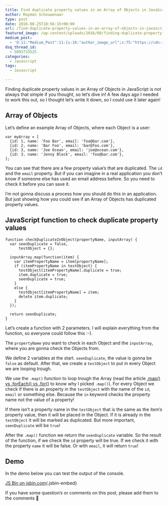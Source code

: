 ```yaml
---
title: Find duplicate property values in an Array of Objects in JavaScript
author: Raymon Schouwenaar
type: post
date: 2016-08-25T10:56:15+00:00
url: /find-duplicate-property-values-in-an-array-of-objects-in-javascript/
featured_image: /wp-content/uploads/2016/08/finding-duplicate-property-values-in-an-array-of-objects-in-javascript-1200x750.jpg
medium_post:
  - 'O:11:"Medium_Post":11:{s:16:"author_image_url";s:75:"https://cdn-images-1.medium.com/fit/c/200/200/1*W5ssxLrDoscNIwTcu_fDEA.jpeg";s:10:"author_url";s:33:"https://medium.com/@rsschouwenaar";s:11:"byline_name";N;s:12:"byline_email";N;s:10:"cross_link";s:3:"yes";s:2:"id";s:12:"d4bab4fa613e";s:21:"follower_notification";s:3:"yes";s:7:"license";s:19:"all-rights-reserved";s:14:"publication_id";s:2:"-1";s:6:"status";s:6:"public";s:3:"url";s:114:"https://medium.com/@rsschouwenaar/find-duplicate-property-values-in-an-array-of-objects-in-javascript-d4bab4fa613e";}'
dsq_thread_id:
  - 5093733525
categories:
  - Javascript
tags:
  - Javascript

---
```

Finding duplicate property values in an Array of Objects in JavaScript is not always that simple if you thought, so let&#8217;s dive in! A few days ago I needed to work this out, so I thought let&#8217;s write it down, so I could use it later again!

## Array of Objects

Let&#8217;s define an example Array of Objects, where each Object is a user:

    var myArray = [
      {id: 1, name: 'Foo Bar', email: 'foo@bar.com'},
      {id: 2, name: 'Bar Foo', email: 'bar@foo.com'},
      {id: 3, name: 'Joe Ocean', email: 'joe@ocean.com'},
      {id: 3, name: 'Jenny Block', email: 'foo@bar.com'},
    ];
    

You can see that there are a few property value&#8217;s that are duplicated. The `id` and the `email` property. But if you can imagine in a real application you don&#8217;t know if someone else has used an email address before. So you need to check it before you can save it.

I&#8217;m not gonna discuss a process how you should do this in an application. But just showing how you could see if an Array of Objects has duplicated property values.

## JavaScript function to check duplicate property values

    function checkDuplicateInObject(propertyName, inputArray) {
      var seenDuplicate = false,
          testObject = {};
    
      inputArray.map(function(item) {
        var itemPropertyName = item[propertyName];    
        if (itemPropertyName in testObject) {
          testObject[itemPropertyName].duplicate = true;
          item.duplicate = true;
          seenDuplicate = true;
        }
        else {
          testObject[itemPropertyName] = item;
          delete item.duplicate;
        }
      });
    
      return seenDuplicate;
    }
    

Let&#8217;s create a function with 2 parameters. I will explain everything from the function, so everyone could follow this :-).

The `propertyName` you want to check in each Object and the `inputArray`, where you are gonna check the Objects from.

We define 2 variables at the start. `seenDuplicate`, the value is gonna be `false` as default. After that, we create a `testObject` to put in every Object we are looping trough.

We use the `.map()` function to loop trough the Array (read the article [.map() vs .forEach() vs .for()][1] to know why I picked `.map()`). For every Object we check if there is an property in the `testObject` with the name of the `id`, `email` or something else. Because the `in` keyword checks the property name not the value of a property!

If there isn&#8217;t a property name in the `testObject` that is the same as the item&#8217;s property value, then it will be placed in the Object. If it is already in the `testObject` it will be marked as duplicated. But more important, `seenDuplicate` will be `true`!

After the `.map()` function we return the `seenDuplicate` variable. So the result of the function, if we check the `id` property will be true. If we check it with the property `name` it will be false. Or with `email`, it will return `true`!

## Demo

In the demo below you can test the output of the console.

[JS Bin on jsbin.com][2]{.jsbin-embed}

If you have some question&#8217;s or comments on this post, please add them to the comments 🙂

 [1]: https://ryanpcmcquen.org/javascript/2015/10/25/map-vs-foreach-vs-for.html
 [2]: http://jsbin.com/kerovot/embed?js,console